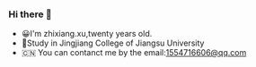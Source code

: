 ### Hi there 👋
- 😀I'm zhixiang.xu,twenty years old.
- 🐏Study in Jingjiang College of Jiangsu University
- 🇨🇳 You can contanct me by the email:1554716606@qq.com

<!--
**zhixiang0314/zhixiang0314** is a ✨ _special_ ✨ repository because its `README.md` (this file) appears on your GitHub profile.

Here are some ideas to get you started:

- 🔭 I’m currently working on ...
- 🌱 I’m currently learning ...
- 👯 I’m looking to collaborate on ...
- 🤔 I’m looking for help with ...
- 💬 Ask me about ...
- 📫 How to reach me: ...
- 😄 Pronouns: ...
- ⚡ Fun fact: ...
-->

